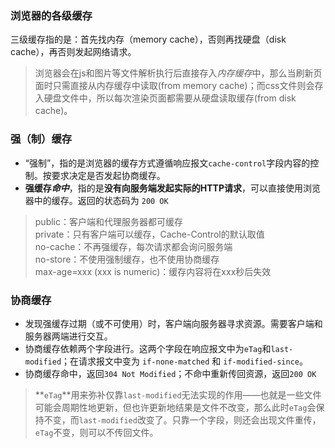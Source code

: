 ### 浏览器的各级缓存
 三级缓存指的是：首先找内存（memory cache），否则再找硬盘（disk cache），再否则发起网络请求。

 > 浏览器会在js和图片等文件解析执行后直接存入*内存缓存*中，那么当刷新页面时只需直接从内存缓存中读取(from memory cache)；而css文件则会存入硬盘文件中，所以每次渲染页面都需要从硬盘读取缓存(from disk cache)。

### 强（制）缓存
 * “强制”，指的是浏览器的缓存方式遵循响应报文`cache-control`字段内容的控制。按要求决定是否发起协商缓存。
 * **强缓存*命中***，指的是**没有向服务端发起实际的HTTP请求**，可以直接使用浏览器中的缓存。返回的状态码为 `200 OK`
 > public：客户端和代理服务器都可缓存  
 > private：只有客户端可以缓存，Cache-Control的默认取值  
 > no-cache：不再强缓存，每次请求都会询问服务端  
 > no-store：不使用强制缓存，也不使用协商缓存  
 > max-age=xxx (xxx is numeric)：缓存内容将在xxx秒后失效  

### 协商缓存
 * 发现强缓存过期（或不可使用）时，客户端向服务器寻求资源。需要客户端和服务器两端进行交互。
 * 协商缓存依赖两个字段进行。这两个字段在响应报文中为`eTag`和`last-modified`；在请求报文中变为 `if-none-matched` 和 `if-modified-since`。
 * 协商缓存命中，返回`304 Not Modified`；不命中重新传回资源，返回`200 OK`

> **`eTag`**用来弥补仅靠`last-modified`无法实现的作用——也就是一些文件可能会周期性地更新，但也许更新地结果是文件不改变，那么此时`eTag`会保持不变，而`last-modified`改变了。只靠一个字段，则还会出现文件重传，`eTag`不变，则可以不传回文件。